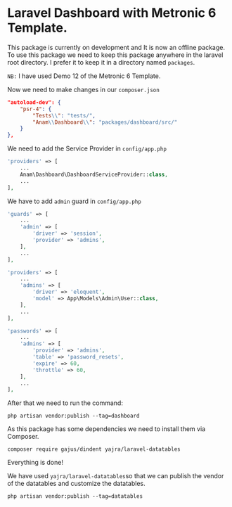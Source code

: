 # Laravel Dashboard with Metronic 6 Template.
This package is currently on development and It is now an offline package. To use this package we need to keep this package anywhere in the laravel root directory. I prefer it to keep it in a directory named `packages`.

`NB:` I have used Demo 12 of the Metronic 6 Template.

Now we need to make changes in our `composer.json`	
```json
"autoload-dev": {
    "psr-4": {
        "Tests\\": "tests/",
        "Anam\\Dashboard\\": "packages/dashboard/src/"
    }
},
```
We need to add the Service Provider in `config/app.php`

```php
'providers' => [
	...
	Anam\Dashboard\DashboardServiceProvider::class,
	...
],
```

We have to add `admin` guard in `config/app.php`

```php
'guards' => [
    ...
    'admin' => [
        'driver' => 'session',
        'provider' => 'admins',
    ],
    ...
],
```

```php
'providers' => [
    ...
    'admins' => [
        'driver' => 'eloquent',
        'model' => App\Models\Admin\User::class,
    ],
    ...
],
```

```php
'passwords' => [
    ...
    'admins' => [
        'provider' => 'admins',
        'table' => 'password_resets',
        'expire' => 60,
        'throttle' => 60,
    ],
    ...
],
```

After that we need to run the command:

``php artisan vendor:publish --tag=dashboard``

As this package has some dependencies we need to install them via Composer.

``composer require gajus/dindent yajra/laravel-datatables``

Everything is done!

We have used `yajra/laravel-datatables`so that we can publish the vendor of the datatables and customize the datatables.

``php artisan vendor:publish --tag=datatables``
